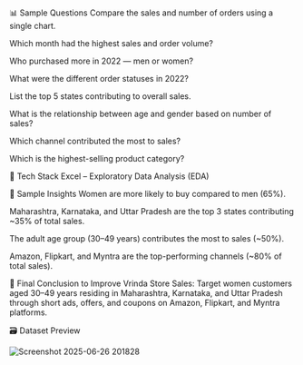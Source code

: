 📊 Sample Questions
Compare the sales and number of orders using a single chart.

Which month had the highest sales and order volume?

Who purchased more in 2022 — men or women?

What were the different order statuses in 2022?

List the top 5 states contributing to overall sales.

What is the relationship between age and gender based on number of sales?

Which channel contributed the most to sales?

Which is the highest-selling product category?

🧰 Tech Stack
Excel – Exploratory Data Analysis (EDA)

📌 Sample Insights
Women are more likely to buy compared to men (65%).

Maharashtra, Karnataka, and Uttar Pradesh are the top 3 states contributing ~35% of total sales.

The adult age group (30–49 years) contributes the most to sales (~50%).

Amazon, Flipkart, and Myntra are the top-performing channels (~80% of total sales).

🎯 Final Conclusion to Improve Vrinda Store Sales:
Target women customers aged 30–49 years residing in Maharashtra, Karnataka, and Uttar Pradesh through short ads, offers, and coupons on Amazon, Flipkart, and Myntra platforms.

🗃️ Dataset Preview

![Screenshot 2025-06-26 201828](https://github.com/user-attachments/assets/c426a7b5-6298-45d8-b0e7-4d678ebfdb95)




